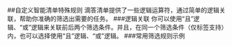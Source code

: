 ##自定义智能清单特殊规则
滴答清单提供了一些逻辑运算符，通过简单的逻辑关联，帮助你准确的筛选出需要的任务。
###逻辑关联
你可以使用“且”逻辑、“或”逻辑来关联前后两个筛选条件。并且，在同一个筛选条件（仅标签支持）内，也可以选择使用“且”逻辑、“或”逻辑。
###常用筛选规则示例

